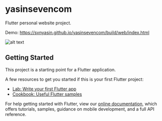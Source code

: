 # yasinsevencom

Flutter personal website project.

Demo:
https://svnyasin.github.io/yasinsevencom/build/web/index.html


![alt text](https://prnt.sc/1fsywzx)

## Getting Started

This project is a starting point for a Flutter application.

A few resources to get you started if this is your first Flutter project:

- [Lab: Write your first Flutter app](https://flutter.dev/docs/get-started/codelab)
- [Cookbook: Useful Flutter samples](https://flutter.dev/docs/cookbook)

For help getting started with Flutter, view our
[online documentation](https://flutter.dev/docs), which offers tutorials,
samples, guidance on mobile development, and a full API reference.
